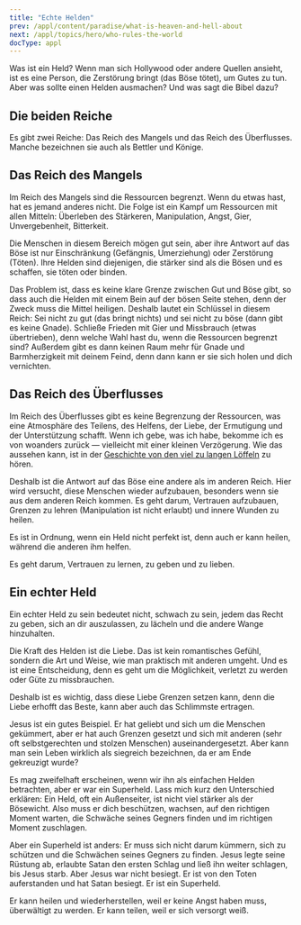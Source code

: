 ```yaml
---
title: "Echte Helden"
prev: /appl/content/paradise/what-is-heaven-and-hell-about
next: /appl/topics/hero/who-rules-the-world
docType: appl
---
```


Was ist ein Held? Wenn man sich Hollywood oder andere Quellen ansieht, ist es eine Person, die Zerstörung bringt (das Böse tötet), um Gutes zu tun. Aber was sollte einen Helden ausmachen? Und was sagt die Bibel dazu?

## Die beiden Reiche

<a name="3493"></a>
Es gibt zwei Reiche: Das Reich des Mangels und das Reich des Überflusses. Manche bezeichnen sie auch als Bettler und Könige.

## Das Reich des Mangels

<a name="c06b"></a>
Im Reich des Mangels sind die Ressourcen begrenzt. Wenn du etwas hast, hat es jemand anderes nicht. Die Folge ist ein Kampf um Ressourcen mit allen Mitteln: Überleben des Stärkeren, Manipulation, Angst, Gier, Unvergebenheit, Bitterkeit.

Die Menschen in diesem Bereich mögen gut sein, aber ihre Antwort auf das Böse ist nur Einschränkung (Gefängnis, Umerziehung) oder Zerstörung (Töten). Ihre Helden sind diejenigen, die stärker sind als die Bösen und es schaffen, sie töten oder binden.

Das Problem ist, dass es keine klare Grenze zwischen Gut und Böse gibt, so dass auch die Helden mit einem Bein auf der bösen Seite stehen, denn der Zweck muss die Mittel heiligen. Deshalb lautet ein Schlüssel in diesem Reich: Sei nicht zu gut (das bringt nichts) und sei nicht zu böse (dann gibt es keine Gnade). Schließe Frieden mit Gier und Missbrauch (etwas übertrieben), denn welche Wahl hast du, wenn die Ressourcen begrenzt sind? Außerdem gibt es dann keinen Raum mehr für Gnade und Barmherzigkeit mit deinem Feind, denn dann kann er sie sich holen und dich vernichten.

## Das Reich des Überflusses

<a name="63b7"></a>
Im Reich des Überflusses gibt es keine Begrenzung der Ressourcen, was eine Atmosphäre des Teilens, des Helfens, der Liebe, der Ermutigung und der Unterstützung schafft. Wenn ich gebe, was ich habe, bekomme ich es von woanders zurück — vielleicht mit einer kleinen Verzögerung. Wie das aussehen kann, ist in der [Geschichte von den viel zu langen Löffeln](https://youtu.be/vEa3Bjgm6SA?si=PunYyzAGdMP1N26D) zu hören.

Deshalb ist die Antwort auf das Böse eine andere als im anderen Reich. Hier wird versucht, diese Menschen wieder aufzubauen, besonders wenn sie aus dem anderen Reich kommen. Es geht darum, Vertrauen aufzubauen, Grenzen zu lehren (Manipulation ist nicht erlaubt) und innere Wunden zu heilen.

Es ist in Ordnung, wenn ein Held nicht perfekt ist, denn auch er kann heilen, während die anderen ihm helfen.

Es geht darum, Vertrauen zu lernen, zu geben und zu lieben.

## Ein echter Held

<a name="c934"></a>
Ein echter Held zu sein bedeutet nicht, schwach zu sein, jedem das Recht zu geben, sich an dir auszulassen, zu lächeln und die andere Wange hinzuhalten.

Die Kraft des Helden ist die Liebe. Das ist kein romantisches Gefühl, sondern die Art und Weise, wie man praktisch mit anderen umgeht. Und es ist eine Entscheidung, denn es geht um die Möglichkeit, verletzt zu werden oder Güte zu missbrauchen.

Deshalb ist es wichtig, dass diese Liebe Grenzen setzen kann, denn die Liebe erhofft das Beste, kann aber auch das Schlimmste ertragen.

Jesus ist ein gutes Beispiel. Er hat geliebt und sich um die Menschen gekümmert, aber er hat auch Grenzen gesetzt und sich mit anderen (sehr oft selbstgerechten und stolzen Menschen) auseinandergesetzt. Aber kann man sein Leben wirklich als siegreich bezeichnen, da er am Ende gekreuzigt wurde?

Es mag zweifelhaft erscheinen, wenn wir ihn als einfachen Helden betrachten, aber er war ein Superheld. Lass mich kurz den Unterschied erklären: Ein Held, oft ein Außenseiter, ist nicht viel stärker als der Bösewicht. Also muss er dich beschützen, wachsen, auf den richtigen Moment warten, die Schwäche seines Gegners finden und im richtigen Moment zuschlagen.

Aber ein Superheld ist anders: Er muss sich nicht darum kümmern, sich zu schützen und die Schwächen seines Gegners zu finden. Jesus legte seine Rüstung ab, erlaubte Satan den ersten Schlag und ließ ihn weiter schlagen, bis Jesus starb. Aber Jesus war nicht besiegt. Er ist von den Toten auferstanden und hat Satan besiegt. Er ist ein Superheld.

Er kann heilen und wiederherstellen, weil er keine Angst haben muss, überwältigt zu werden. Er kann teilen, weil er sich versorgt weiß.

